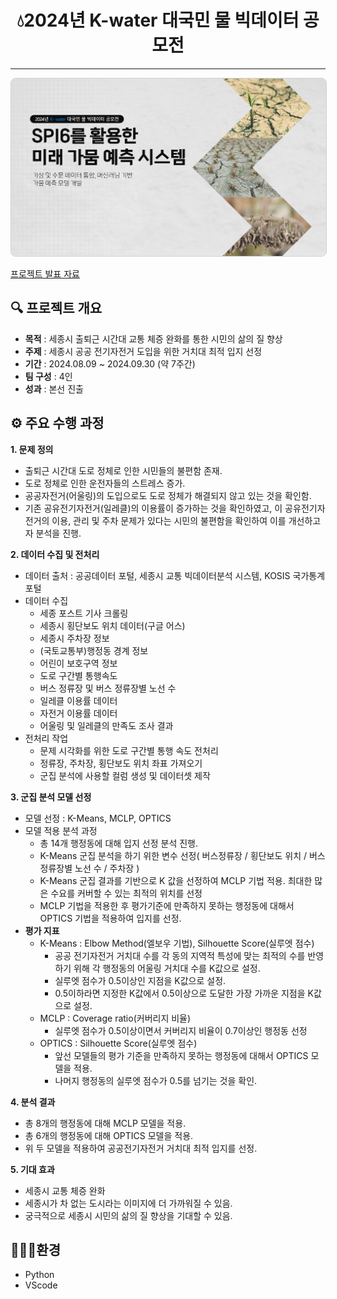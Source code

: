 <h1 style="text-align: center;">💧2024년 K-water 대국민 물 빅데이터 공모전</h1>
<hr>
<p style="text-align: center;">
    <a href="https://github.com/donghyun0518/sejong-bigdata-mclp-optics/blob/main/%EC%84%B8%EC%A2%85%EC%8B%9C%20%EA%B3%B5%EB%AA%A8%EC%A0%84%20%EC%B5%9C%EC%A2%85.pdf" target="_blank">
        <img src="https://github.com/donghyun0518/K-water-bigdata/blob/main/%EC%88%98%EC%9E%90%EC%9B%90%ED%91%9C%EC%A7%80.png" alt="Project Cover" style="width: 1000px; border: 1px solid #c9d1d9; border-radius: 8px;">
    </a>
</p>

[프로젝트 발표 자료](https://github.com/donghyun0518/sejong-bigdata-mclp-optics/blob/main/%EC%84%B8%EC%A2%85%EC%8B%9C%20%EA%B3%B5%EB%AA%A8%EC%A0%84%20%EC%B5%9C%EC%A2%85.pdf)

## 🔍 프로젝트 개요
- **목적** : 세종시 출퇴근 시간대 교통 체증 완화를 통한 시민의 삶의 질 향상
- **주제** : 세종시 공공 전기자전거 도입을 위한 거치대 최적 입지 선정
- **기간** : 2024.08.09 ~ 2024.09.30 (약 7주간)
- **팀 구성** : 4인
- **성과** : 본선 진출

## ⚙️ 주요 수행 과정
**1. **문제 정의****
   - 출퇴근 시간대 도로 정체로 인한 시민들의 불편함 존재.
   - 도로 정체로 인한 운전자들의 스트레스 증가.
   - 공공자전거(어울링)의 도입으로도 도로 정체가 해결되지 않고 있는 것을 확인함.
   - 기존 공유전기자전거(일레클)의 이용률이 증가하는 것을 확인하였고, 이 공유전기자전거의 이용, 관리 및 주차 문제가 있다는 시민의 불편함을 확인하여 이를 개선하고자 분석을 진행.

**2. **데이터 수집 및 전처리****
   - 데이터 출처 : 공공데이터 포털, 세종시 교통 빅데이터분석 시스템, KOSIS 국가통계포털
   - 데이터 수집
     - 세종 포스트 기사 크롤링
     - 세종시 횡단보도 위치 데이터(구글 어스)
     - 세종시 주차장 정보
     - (국토교통부)행정동 경계 정보
     - 어린이 보호구역 정보
     - 도로 구간별 통행속도
     - 버스 정류장 및 버스 정류장별 노선 수
     - 일레클 이용률 데이터
     - 자전거 이용률 데이터
     - 어울링 및 일레클의 만족도 조사 결과
   - 전처리 작업
     - 문제 시각화를 위한 도로 구간별 통행 속도 전처리
     - 정류장, 주차장, 횡단보도 위치 좌표 가져오기
     - 군집 분석에 사용할 컬럼 생성 및 데이터셋 제작

**3. **군집 분석 모델 선정****
   - 모델 선정 : K-Means, MCLP, OPTICS
   - 모델 적용 분석 과정
     - 총 14개 행정동에 대해 입지 선정 분석 진행.
     - K-Means 군집 분석을 하기 위한 변수 선정( 버스정류장 / 횡단보도 위치 / 버스 정류장별 노선 수 / 주차장 )
     - K-Means 군집 결과를 기반으로 K 값을 선정하여 MCLP 기법 적용. 최대한 많은 수요를 커버할 수 있는 최적의 위치를 선정
     - MCLP 기법을 적용한 후 평가기준에 만족하지 못하는 행정동에 대해서 OPTICS 기법을 적용하여 입지를 선정.
   - **평가 지표**
     - K-Means : Elbow Method(엘보우 기법), Silhouette Score(실루엣 점수)
       - 공공 전기자전거 거치대 수를 각 동의 지역적 특성에 맞는 최적의 수를 반영하기 위해 각 행정동의 어울링 거치대 수를 K값으로 설정.
       - 실루엣 점수가 0.5이상인 지점을 K값으로 설정.
       - 0.5이하라면 지정한 K값에서 0.5이상으로 도달한 가장 가까운 지점을 K값으로 설정.
     - MCLP : Coverage ratio(커버리지 비율)
       - 실루엣 점수가 0.5이상이면서 커버리지 비율이 0.7이상인 행정동 선정
     - OPTICS : Silhouette Score(실루엣 점수)
       - 앞선 모델들의 평가 기준을 만족하지 못하는 행정동에 대해서 OPTICS 모델을 적용.
       - 나머지 행정동의 실루엣 점수가 0.5를 넘기는 것을 확인.

**4. **분석 결과****
   - 총 8개의 행정동에 대해 MCLP 모델을 적용.
   - 총 6개의 행정동에 대해 OPTICS 모델을 적용.
   - 위 두 모델을 적용하여 공공전기자전거 거치대 최적 입지를 선정.

**5. **기대 효과****
   - 세종시 교통 체증 완화
   - 세종시가 차 없는 도시라는 이미지에 더 가까워질 수 있음.
   - 궁극적으로 세종시 시민의 삶의 질 향상을 기대할 수 있음.


## 🧑🏻‍💻환경
- Python
- VScode

